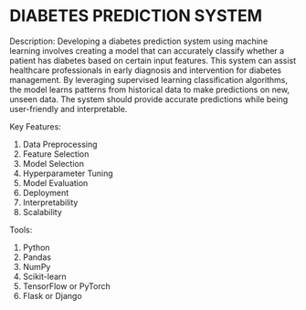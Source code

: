 # DIABETES PREDICTION SYSTEM

Description:
Developing a diabetes prediction system using machine learning involves creating a model that can accurately classify whether a patient has diabetes based on certain input features. This system can assist healthcare professionals in early diagnosis and intervention for diabetes management. By leveraging supervised learning classification algorithms, the model learns patterns from historical data to make predictions on new, unseen data. The system should provide accurate predictions while being user-friendly and interpretable.

Key Features:
1. Data Preprocessing
2. Feature Selection
3. Model Selection
4. Hyperparameter Tuning
5. Model Evaluation
6. Deployment
7. Interpretability
8. Scalability

Tools:
1. Python
2. Pandas
3. NumPy
4. Scikit-learn
5. TensorFlow or PyTorch
6. Flask or Django
